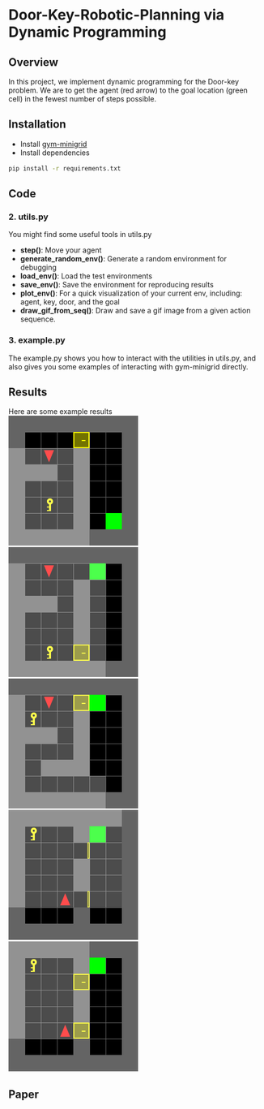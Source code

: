 # Door-Key-Robotic-Planning via Dynamic Programming

## Overview
In this project, we implement dynamic programming for the Door-key problem. We are to get the agent (red arrow) to the goal location (green cell) in the fewest number of steps possible.

## Installation

- Install [gym-minigrid](https://github.com/maximecb/gym-minigrid)
- Install dependencies
```bash
pip install -r requirements.txt
```
## Code 
### 2. utils.py
You might find some useful tools in utils.py
- **step()**: Move your agent
- **generate_random_env()**: Generate a random environment for debugging
- **load_env()**: Load the test environments
- **save_env()**: Save the environment for reproducing results
- **plot_env()**: For a quick visualization of your current env, including: agent, key, door, and the goal
- **draw_gif_from_seq()**: Draw and save a gif image from a given action sequence.
### 3. example.py
The example.py shows you how to interact with the utilities in utils.py, and also gives you some examples of interacting with gym-minigrid directly.


## Results
Here are some example results  
<img src="GIFs/Known Map GIFs/8x8-normal.gif">
<img src="GIFs/Known Map GIFs/8x8-direct.gif">
<img src="GIFs/Known Map GIFs/8x8-shortcut.gif">
<img src="GIFs/Random Map GIFs/random3.gif">
<img src="GIFs/Random Map GIFs/random5.gif">

## Paper

